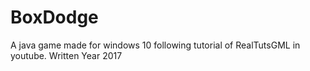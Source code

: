 # BoxDodge
A java game made for windows 10 following tutorial of RealTutsGML in youtube. Written Year 2017
